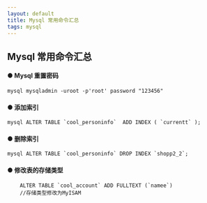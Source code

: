 ```yaml
---
layout: default
title: Mysql 常用命令汇总
tags: mysql
---
```

## Mysql 常用命令汇总

#### ● Mysql 重置密码

``mysql
    mysqladmin -uroot -p'root' password "123456"
``

#### ● 添加索引

``mysql
    ALTER TABLE `cool_personinfo`  ADD INDEX ( `currentt` );
``

#### ● 删除索引

``mysql
    ALTER TABLE `cool_personinfo` DROP INDEX `shopp2_2`;
``

#### ● 修改表的存储类型

```msyql
    ALTER TABLE `cool_account` ADD FULLTEXT (`namee`)
    //存储类型修改为MyISAM
```
